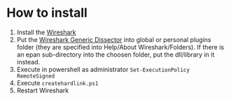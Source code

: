 # How to install

1. Install the [Wireshark](https://www.wireshark.org/#download)
2. Put the [Wireshark Generic Dissector](http://wsgd.free.fr/download.html) into global or personal plugins folder (they are specified into Help/About Wireshark/Folders). If there is an epan sub-directory into the choosen folder, put the dll/library in it instead.  
3. Execute in powershell as administrator `Set-ExecutionPolicy RemoteSigned`  
4. Execute `createhardlink.ps1`
5. Restart Wireshark

